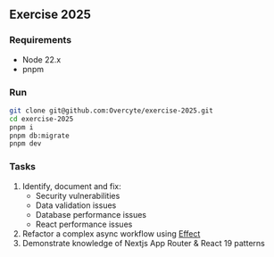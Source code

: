 ## Exercise 2025

### Requirements

- Node 22.x
- pnpm

### Run

```bash
git clone git@github.com:Overcyte/exercise-2025.git
cd exercise-2025
pnpm i
pnpm db:migrate
pnpm dev
```

### Tasks

1. Identify, document and fix:
   - Security vulnerabilities
   - Data validation issues
   - Database performance issues
   - React performance issues
2. Refactor a complex async workflow using [Effect](https://effect.website/)
3. Demonstrate knowledge of Nextjs App Router & React 19 patterns
